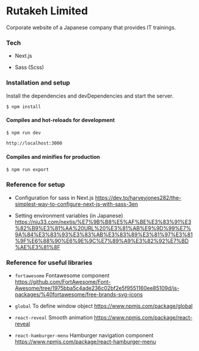 # Rutakeh Limited
Corporate website of a Japanese company that provides IT trainings.

### Tech

* Next.js

* Sass (Scss)


### Installation and setup

Install the dependencies and devDependencies and start the server.

```sh
$ npm install
```

#### Compiles and hot-reloads for development

```sh
$ npm run dev
```
```sh
http://localhost:3000
```

#### Compiles and minifies for production

```sh
$ npm run export
``` 

### Reference for setup

* Configuration for sass in Next.js <https://dev.to/harveyjones282/the-simplest-way-to-configure-next-js-with-sass-3en>

* Setting environment variables (in Japanese) <https://nju33.com/nextjs/%E7%9B%B8%E5%AF%BE%E3%83%91%E3%82%B9%E3%81%AA%20URL%20%E3%81%AB%E9%9D%99%E7%9A%84%E3%83%93%E3%83%AB%E3%83%89%E3%81%97%E3%81%9F%E6%88%90%E6%9E%9C%E7%89%A9%E3%82%92%E7%BD%AE%E3%81%8F>

### Reference for useful libraries

* `fortawesome` Fontawesome component <https://github.com/FortAwesome/Font-Awesome/tree/1975bba5c4ade236c02bf2e5f9551160ee85109d/js-packages/%40fortawesome/free-brands-svg-icons>

* `global` To define window object <https://www.npmjs.com/package/global> 

* `react-reveal` Smooth animation <https://www.npmjs.com/package/react-reveal>

* `react-hamburger-menu` Hamburger navigation component <https://www.npmjs.com/package/react-hamburger-menu>
